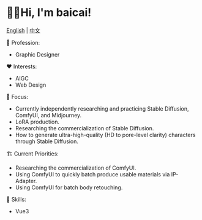 # 👋🏻Hi, I'm baicai!

[English](/README) | [中文](baicai99/baicai99/blob/main/Chinese.md)

💼 Profession:

- Graphic Designer

❤️ Interests:

- AIGC
- Web Design

🤖 Focus:

- Currently independently researching and practicing Stable Diffusion, ComfyUI, and Midjourney.
- LoRA production.
- Researching the commercialization of Stable Diffusion.
- How to generate ultra-high-quality (HD to pore-level clarity) characters through Stable Diffusion.

🏗️ Current Priorities:

- Researching the commercialization of ComfyUI.
- Using ComfyUI to quickly batch produce usable materials via IP-Adapter.
- Using ComfyUI for batch body retouching.

🌟 Skills:

- Vue3
